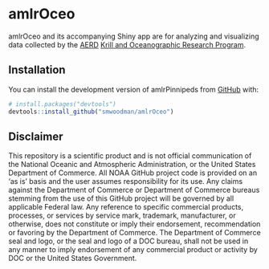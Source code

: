 # amlrOceo
amlrOceo and its accompanying Shiny app are for analyzing and visualizing data collected by the [AERD](https://www.fisheries.noaa.gov/about/antarctic-ecosystem-research-division-southwest-fisheries-science-center) [Krill and Oceanographic Research Program](https://www.fisheries.noaa.gov/international/science-data/krill-and-oceanographic-research-antarctic).

## Installation

You can install the development version of amlrPinnipeds from [GitHub](https://github.com/) with:

``` r
# install.packages("devtools")
devtools::install_github("smwoodman/amlrOceo")
```

<!-- ## Shiny app

To run the amlrPinnipeds Shiny app locally, you currently must have [RStudio](https://www.rstudio.com/products/rstudio/download/#download) installed. From within RStudio, install amlrPinnipeds as described above, and then run the following code in your RStudio console:

``` r
amlrOceo::amlr_oceo_gui()
``` -->

## Disclaimer

This repository is a scientific product and is not official communication of the National Oceanic and Atmospheric Administration, or the United States Department of Commerce. All NOAA GitHub project code is provided on an ‘as is’ basis and the user assumes responsibility for its use. Any claims against the Department of Commerce or Department of Commerce bureaus stemming from the use of this GitHub project will be governed by all applicable Federal law. Any reference to specific commercial products, processes, or services by service mark, trademark, manufacturer, or otherwise, does not constitute or imply their endorsement, recommendation or favoring by the Department of Commerce. The Department of Commerce seal and logo, or the seal and logo of a DOC bureau, shall not be used in any manner to imply endorsement of any commercial product or activity by DOC or the United States Government.
